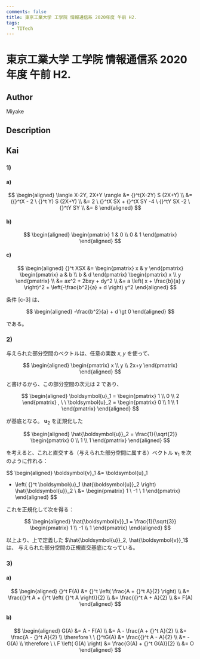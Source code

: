 ```yaml
---
comments: false
title: 東京工業大学 工学院 情報通信系 2020年度 午前 H2.
tags:
  - TITech
---
```

# 東京工業大学 工学院 情報通信系 2020年度 午前 H2.

## **Author**
Miyake

## **Description**

## **Kai**
### 1)
#### a)

$$
  \begin{aligned}
  \langle X-2Y, 2X+Y \rangle
  &= {}^t(X-2Y) S (2X+Y)
  \\
  &= ({}^tX - 2 \ {}^t Y) S (2X+Y)
  \\
  &= 2 \ {}^tX SX + {}^tX SY -4 \ {}^tY SX -2 \ {}^tY SY
  \\
  &= 8
  \end{aligned}
$$

#### b)

$$
  \begin{aligned}
  \begin{pmatrix} 1 & 0 \\ 0 & 1 \end{pmatrix}
  \end{aligned}
$$

#### c)

$$
  \begin{aligned}
  {}^t XSX
  &= \begin{pmatrix} x & y \end{pmatrix}
  \begin{pmatrix} a & b \\ b & d \end{pmatrix} \begin{pmatrix} x \\ y \end{pmatrix}
  \\
  &= ax^2 + 2bxy + dy^2
  \\
  &= a \left( x + \frac{b}{a} y \right)^2 + \left(-\frac{b^2}{a} + d \right) y^2
  \end{aligned}
$$

条件 \[c-3\] は、

$$
  \begin{aligned}
  -\frac{b^2}{a} + d \gt 0
  \end{aligned}
$$

である。

### 2)
与えられた部分空間のベクトルは、任意の実数 $x,y$ を使って、

$$
\begin{aligned}
\begin{pmatrix} x \\ y \\ 2x+y \end{pmatrix}
\end{aligned}
$$

と書けるから、この部分空間の次元は $2$ であり、

$$
\begin{aligned}
\boldsymbol{u}_1 = \begin{pmatrix} 1 \\ 0 \\ 2 \end{pmatrix}
, \ \ 
\boldsymbol{u}_2 = \begin{pmatrix} 0 \\ 1 \\ 1 \end{pmatrix}
\end{aligned}
$$

が基底となる。
$\boldsymbol{u}_2$ を正規化した

$$
\begin{aligned}
\hat{\boldsymbol{u}}_2 = \frac{1}{\sqrt{2}} \begin{pmatrix} 0 \\ 1 \\ 1 \end{pmatrix}
\end{aligned}
$$

を考えると、これと直交する（与えられた部分空間に属する）ベクトル $\boldsymbol{v}_1$
を次のように作れる：

$$
\begin{aligned}
\boldsymbol{v}_1
&= \boldsymbol{u}_1
- \left( {}^t \boldsymbol{u}_1 \hat{\boldsymbol{u}}_2 \right) \hat{\boldsymbol{u}}_2
\\
&= \begin{pmatrix} 1 \\ -1 \\ 1 \end{pmatrix}
\end{aligned}
$$

これを正規化して次を得る：

$$
\begin{aligned}
\hat{\boldsymbol{v}}_1 = \frac{1}{\sqrt{3}} \begin{pmatrix} 1 \\ -1 \\ 1 \end{pmatrix}
\end{aligned}
$$

以上より、上で定義した $\hat{\boldsymbol{u}}_2, \hat{\boldsymbol{v}}_1$ は、
与えられた部分空間の正規直交基底になっている。

### 3)
#### a)

$$
  \begin{aligned}
  {}^t F(A)
  &= {}^t \left( \frac{A + {}^t A}{2} \right)
  \\
  &= \frac{{}^t A + {}^t \left( {}^t A \right)}{2}
  \\
  &= \frac{{}^t A + A}{2}
  \\
  &= F(A)
  \end{aligned}
$$

#### b)

$$
  \begin{aligned}
  G(A)
  &= A - F(A)
  \\
  &= A - \frac{A + {}^t A}{2}
  \\
  &= \frac{A - {}^t A}{2}
  \\
  \therefore \ \ 
  {}^tG(A)
  &= \frac{{}^t A - A}{2}
  \\
  &= - G(A)
  \\
  \therefore \ \ 
  F \left( G(A) \right)
  &= \frac{G(A) + {}^t G(A)}{2}
  \\
  &= O
  \end{aligned}
$$
